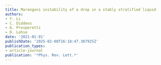 ```yaml
---
title: Marangoni instability of a drop in a stably stratified liquid
authors:
- Y. Li
- C. Diddens
- A. Prosperetti
- D. Lohse
date: '2021-01-01'
publishDate: '2025-02-08T16:18:47.387925Z'
publication_types:
- article-journal
publication: '*Phys. Rev. Lett.*'
---
```

